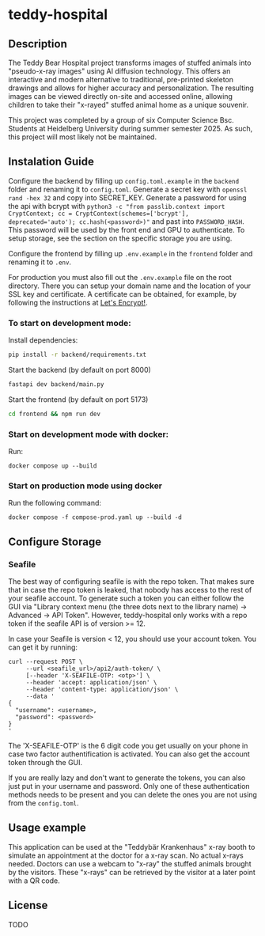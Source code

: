 # teddy-hospital

## Description


The Teddy Bear Hospital project transforms images of stuffed animals into "pseudo-x-ray images" using AI diffusion technology. This offers an interactive and modern alternative to traditional, pre-printed skeleton drawings and allows for higher accuracy and personalization. The resulting images can be viewed directly on-site and accessed online, allowing children to take their "x-rayed" stuffed animal home as a unique souvenir.

This project was completed by a group of six Computer Science Bsc. Students at Heidelberg University during summer semester 2025. As such, this project will most likely not be maintained.

## Instalation Guide

Configure the backend by filling up `config.toml.example` in the `backend` folder and renaming it to `config.toml`.
Generate a secret key with `openssl rand -hex 32` and copy into SECRET_KEY.
Generate a password for using the api with bcrypt with `python3 -c "from passlib.context import CryptContext; cc = CryptContext(schemes=['bcrypt'], deprecated='auto'); cc.hash(<password>)"` and past into `PASSWORD_HASH`. This password will be used by the front end and GPU to authenticate.
To setup storage, see the section on the specific storage you are using.

Configure the frontend by filling up `.env.example` in the `frontend` folder and renaming it to `.env`.

For production you must also fill out the `.env.example` file on the root directory. There you can setup your domain name and the location of your SSL key and certificate. A certificate can be obtained, for example, by following the instructions at [Let's Encrypt!](https://letsencrypt.org/).

### To start on development mode:

Install dependencies:

```bash
pip install -r backend/requirements.txt
```

Start the backend (by default on port 8000)

```bash
fastapi dev backend/main.py
```

Start the frontend (by default on port 5173)

```bash
cd frontend && npm run dev
```

### Start on development mode with docker:

Run:

```
docker compose up --build
```

### Start on production mode using docker

Run the following command:

```
docker compose -f compose-prod.yaml up --build -d
```

## Configure Storage

### Seafile

The best way of configuring seafile is with the repo token. That makes sure that in case the repo token is leaked,
that nobody has access to the rest of your seafile account. To generate such a token you can either follow the GUI
via "Library context menu (the three dots next to the library name) -> Advanced -> API Token". However, teddy-hospital only works with a repo token if the seafile API is of version >= 12.

In case your Seafile is version < 12, you should use your account token. You can get it by running:

```
curl --request POST \
     --url <seafile_url>/api2/auth-token/ \
     [--header 'X-SEAFILE-OTP: <otp>'] \
     --header 'accept: application/json' \
     --header 'content-type: application/json' \
     --data '
{
  "username": <username>,
  "password": <password>
}
'
```

The 'X-SEAFILE-OTP' is the 6 digit code you get usually on your phone in case two factor authentification is activated. You can also get the account token through the GUI.

If you are really lazy and don't want to generate the tokens, you can also just put in your username and password. Only one of these authentication methods needs to be present and you can delete the ones you are not using from the `config.toml`.

## Usage example

This application can be used at the "Teddybär Krankenhaus" x-ray booth to simulate an appointment at the doctor for a x-ray scan.
No actual x-rays needed.
Doctors can use a webcam to "x-ray" the stuffed animals brought by the visitors.
These "x-rays" can be retrieved by the visitor at a later point with a QR code.


## License

TODO
